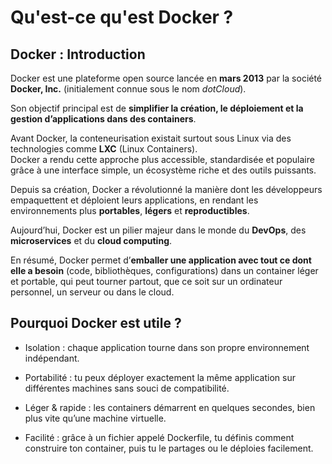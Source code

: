 # Qu'est-ce qu'est Docker ?

## Docker : Introduction

Docker est une plateforme open source lancée en **mars 2013** par la société **Docker, Inc.** (initialement connue sous le nom _dotCloud_).

Son objectif principal est de **simplifier la création, le déploiement et la gestion d’applications dans des containers**.

Avant Docker, la conteneurisation existait surtout sous Linux via des technologies comme **LXC** (Linux Containers).  
Docker a rendu cette approche plus accessible, standardisée et populaire grâce à une interface simple, un écosystème riche et des outils puissants.

Depuis sa création, Docker a révolutionné la manière dont les développeurs empaquettent et déploient leurs applications, en rendant les environnements plus **portables**, **légers** et **reproductibles**.

Aujourd’hui, Docker est un pilier majeur dans le monde du **DevOps**, des **microservices** et du **cloud computing**.

En résumé, Docker permet d’**emballer une application avec tout ce dont elle a besoin** (code, bibliothèques, configurations) dans un container léger et portable, qui peut tourner partout, que ce soit sur un ordinateur personnel, un serveur ou dans le cloud.

## Pourquoi Docker est utile ?

- Isolation : chaque application tourne dans son propre environnement indépendant.

- Portabilité : tu peux déployer exactement la même application sur différentes machines sans souci de compatibilité.

- Léger & rapide : les containers démarrent en quelques secondes, bien plus vite qu’une machine virtuelle.

- Facilité : grâce à un fichier appelé Dockerfile, tu définis comment construire ton container, puis tu le partages ou le déploies facilement.
